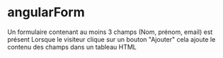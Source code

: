 # angularForm

Un formulaire contenant au moins 3 champs (Nom, prénom, email) est présent
Lorsque le visiteur clique sur un bouton "Ajouter" cela ajoute le contenu des champs dans un tableau HTML
